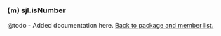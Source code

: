 ### (m) sjl.isNumber
@todo - Added documentation here.
[Back to package and member list.](#packages-and-members)
